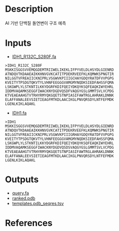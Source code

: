 # Description

AI 기반 단백질 돌연변이 구조 예측

# Inputs

- [IDH1_R132C_S280F.fa](https://openapi.ad3.io/media/apps/mutant/examples/input/IDH1_R132C_S280F.fa)

```
>IDH1_R132C_S280F
MSKKISGGSVVEMQGDEMTRIIWELIKEKLIFPYVELDLHSYDLGIENRD
ATNDQVTKDAAEAIKKHNVGVKCATITPDEKRVEEFKLKQMWKSPNGTIR
NILGGTVFREAIICKNIPRLVSGWVKPIIIGCHAYGDQYRATDFVVPGPG
KVEITYTPSDGTQKVTYLVHNFEEGGGVAMGMYNQDKSIEDFAHSSFQMA
LSKGWPLYLSTKNTILKKYDGRFKDIFQEIYDKQYKSQFEAQKIWYEHRL
IDDMVAQAMKSEGGFIWACKNYDGDVQSDFVAQGYGSLGMMTSVLVCPDG
KTVEAEAAHGTVTRHYRMYQKGQETSTNPIASIFAWTRGLAHRAKLDNNK
ELAFFANALEEVSIETIEAGFMTKDLAACIKGLPNVQRSDYLNTFEFMDK
LGENLKIKLAQAKL
```

- [IDH1.fa](https://openapi.ad3.io/media/apps/mutant/examples/input/IDH1.fa)

```
>IDH1
MSKKISGGSVVEMQGDEMTRIIWELIKEKLIFPYVELDLHSYDLGIENRD
ATNDQVTKDAAEAIKKHNVGVKCATITPDEKRVEEFKLKQMWKSPNGTIR
NILGGTVFREAIICKNIPRLVSGWVKPIIIGRHAYGDQYRATDFVVPGPG
KVEITYTPSDGTQKVTYLVHNFEEGGGVAMGMYNQDKSIEDFAHSSFQMA
LSKGWPLYLSTKNTILKKYDGRFKDIFQEIYDKQYKSQFEAQKIWYEHRL
IDDMVAQAMKSEGGFIWACKNYDGDVQSDSVAQGYGSLGMMTSVLVCPDG
KTVEAEAAHGTVTRHYRMYQKGQETSTNPIASIFAWTRGLAHRAKLDNNK
ELAFFANALEEVSIETIEAGFMTKDLAACIKGLPNVQRSDYLNTFEFMDK
LGENLKIKLAQAKL
```

# Outputs

- [query.fa](https://openapi.ad3.io/media/apps/mutant/examples/output/query.fa)
- [ranked.pdb](https://openapi.ad3.io/media/apps/mutant/examples/output/ranked_5.pdb)
- [templates.pdb_seqres.tsv](https://openapi.ad3.io/media/apps/mutant/examples/output/templates.pdb_seqres.tsv)

# References

